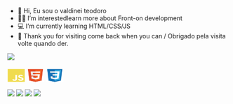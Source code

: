 - 👋 Hi, Eu sou o valdinei teodoro  
- 👨‍💻 I’m interestedlearn more about Front-on development
- 💻 I’m currently learning HTML/CSS/JS 
- 🙏 Thank you for visiting come back when you can / Obrigado pela visita volte quando der.

 <div>
 
  <img height="180em" src="https://github-readme-stats.vercel.app/api?username=valdineiteodoro&show_icons=true&theme=dark&include_all_commits=true&count_private=true"/>
  
   
</div>

  
<div style="display: inline_block"><br>
 <img align="center" alt="teo-Js" height="30" width="40" src="https://raw.githubusercontent.com/devicons/devicon/master/icons/javascript/javascript-plain.svg">
 <img align="center" alt="teo-HTML" height="30" width="40" src="https://raw.githubusercontent.com/devicons/devicon/master/icons/html5/html5-original.svg">
 <img align="center" alt="teo-CSS" height="30" width="40" src="https://raw.githubusercontent.com/devicons/devicon/master/icons/css3/css3-original.svg">
</div> 
<br>
   <div>
   <a href="https://api.whatsapp.com/send?phone=5567981323706&text=Vim%20Atravez%20do%20GitHub%20!/" target="_blank"><img src="https://img.shields.io/badge/WhatsApp-25D366?style=for-the-badge&logo=whatsapp&logoColor=white" target="_blank"></a> 
   <a href="https://www.instagram.com/v.teodoro_/" target="_blank"><img src="https://img.shields.io/badge/-Instagram-%23E4405F?style=for-the-badge&logo=instagram&logoColor=white" target="_blank"></a>
   <a href = "mailto:theodoro.vts@gmail.com"><img src="https://img.shields.io/badge/-Gmail-%23333?style=for-the-badge&logo=gmail&logoColor=white" target="_blank"></a>
   <a href="https://www.linkedin.com/in/valdinei-teodoro-547a0b166/" target="_blank"><img src="https://img.shields.io/badge/-LinkedIn-%230077B5?style=for-the-badge&logo=linkedin&logoColor=white" target="_blank"></a> 
  </div>
 
 

  
